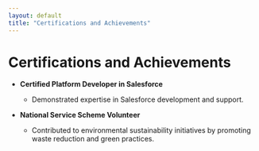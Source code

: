 ```yaml
---
layout: default
title: "Certifications and Achievements"
---
```


# Certifications and Achievements

- **Certified Platform Developer in Salesforce**
  - Demonstrated expertise in Salesforce development and support.
  
- **National Service Scheme Volunteer**
  - Contributed to environmental sustainability initiatives by promoting waste reduction and green practices.
